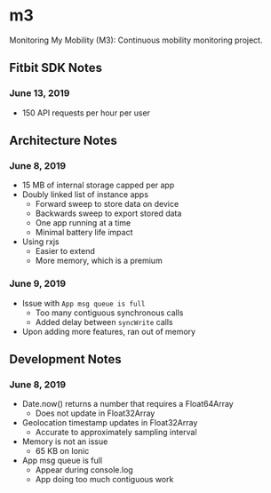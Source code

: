 # m3

Monitoring My Mobility (M3): Continuous mobility monitoring project.

## Fitbit SDK Notes

### June 13, 2019

- 150 API requests per hour per user

## Architecture Notes

### June 8, 2019

- 15 MB of internal storage capped per app
- Doubly linked list of instance apps
  - Forward sweep to store data on device
  - Backwards sweep to export stored data
  - One app running at a time
  - Minimal battery life impact
- Using rxjs
  - Easier to extend
  - More memory, which is a premium

### June 9, 2019

- Issue with `App msg queue is full`
  - Too many contiguous synchronous calls
  - Added delay between `syncWrite` calls
- Upon adding more features, ran out of memory

## Development Notes

### June 8, 2019

- Date.now() returns a number that requires a Float64Array
  - Does not update in Float32Array
- Geolocation timestamp updates in Float32Array
  - Accurate to approximately sampling interval
- Memory is not an issue
  - 65 KB on Ionic
- App msg queue is full
  - Appear during console.log
  - App doing too much contiguous work
